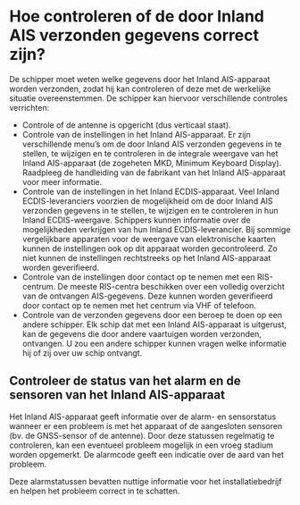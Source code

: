 # Hoe controleren of de door Inland AIS verzonden gegevens correct zijn?

De schipper moet weten welke gegevens door het Inland AIS-apparaat worden verzonden, zodat hij kan controleren of deze met de werkelijke situatie overeenstemmen. De schipper kan hiervoor verschillende controles verrichten:

* Controle of de antenne is opgericht \(dus verticaal staat\).
* Controle van de instellingen in het Inland AIS-apparaat. Er zijn verschillende menu’s om de door Inland AIS verzonden gegevens in te stellen, te wijzigen en te controleren in de integrale weergave van het Inland AIS-apparaat \(de zogeheten MKD, Minimum Keyboard Display\). Raadpleeg de handleiding van de fabrikant van het Inland AIS-apparaat voor meer informatie.
* Controle van de instellingen in het Inland ECDIS-apparaat. Veel Inland ECDIS-leveranciers voorzien de mogelijkheid om de door Inland AIS verzonden gegevens in te stellen, te wijzigen en te controleren in hun Inland ECDIS-weergave. Schippers kunnen informatie over de mogelijkheden verkrijgen van hun Inland ECDIS-leverancier. Bij sommige vergelijkbare apparaten voor de weergave van elektronische kaarten kunnen de instellingen ook op dit apparaat worden gecontroleerd. Zo niet kunnen de instellingen rechtstreeks op het Inland AIS-apparaat worden geverifieerd.
* Controle van de instellingen door contact op te nemen met een RIS-centrum. De meeste RIS-centra beschikken over een volledig overzicht van de ontvangen AIS-gegevens. Deze kunnen worden geverifieerd door contact op te nemen met het centrum via VHF of telefoon.
* Controle van de verzonden gegevens door een beroep te doen op een andere schipper. Elk schip dat met een Inland AIS-apparaat is uitgerust, kan de gegevens die door andere vaartuigen worden verzonden, ontvangen. U zou een andere schipper kunnen vragen welke informatie hij of zij over uw schip ontvangt.

## Controleer de status van het alarm en de sensoren van het Inland AIS-apparaat

Het Inland AIS-apparaat geeft informatie over de alarm- en sensorstatus wanneer er een probleem is met het apparaat of de aangesloten sensoren \(bv. de GNSS-sensor of de antenne\). Door deze statussen regelmatig te controleren, kan een eventueel probleem mogelijk in een vroeg stadium worden opgemerkt. De alarmcode geeft een indicatie over de aard van het probleem.

Deze alarmstatussen bevatten nuttige informatie voor het installatiebedrijf en helpen het probleem correct in te schatten.

